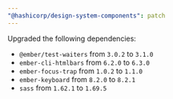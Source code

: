 ```yaml
---
"@hashicorp/design-system-components": patch
---
```


Upgraded the following dependencies:
 - `@ember/test-waiters` from `3.0.2` to `3.1.0`
 - `ember-cli-htmlbars` from `6.2.0` to `6.3.0`
 - `ember-focus-trap` from `1.0.2` to `1.1.0`
 - `ember-keyboard` from `8.2.0` to `8.2.1`
 - `sass` from `1.62.1` to `1.69.5`
